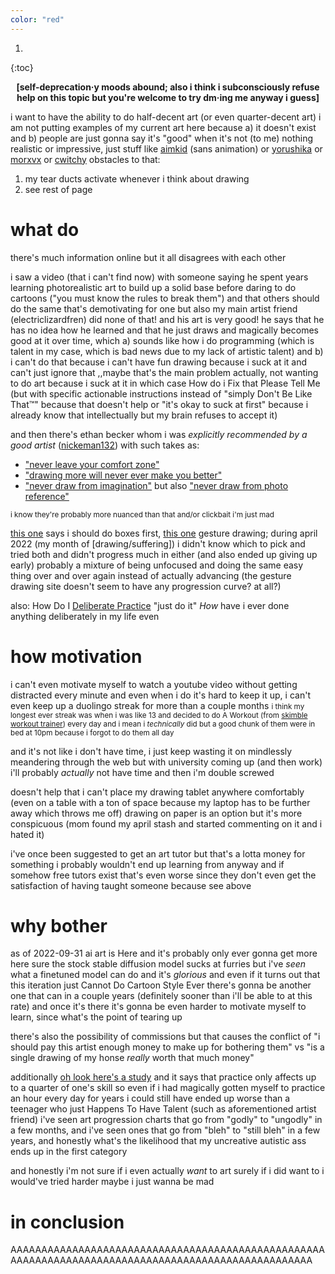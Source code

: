 ```yaml
---
color: "red"
---
```


1. 
{:toc}

<p style="text-align: center"><strong>[self-deprecation·y moods abound; also i think i subconsciously refuse help on this topic but you're welcome to try dm·ing me anyway i guess]</strong></p>

i want to have the ability to do half-decent art (or even quarter-decent art)
i am not putting examples of my current art here because a) it doesn't exist and b) people are just gonna say it's "good" when it's not (to me)
nothing realistic or impressive, just stuff like [aimkid](https://www.youtube.com/channel/UCAPwJEqyypq9q895BD6DsqQ) (sans animation) or [yorushika](https://www.youtube.com/channel/UC6S2s7fteUaAgKw4E_h1SqQ) or [morxvx](https://twitter.com/morxwx/) or [cwitchy](https://www.youtube.com/c/Cwitchy)
obstacles to that:
1. my tear ducts activate whenever i think about drawing 
2. see rest of page

# what do

there's much information online but it all disagrees with each other

i saw a video (that i can't find now) with someone saying he spent years learning photorealistic art to build up a solid base before daring to do cartoons ("you must know the rules to break them") and that others should do the same
that's demotivating for one but also my main artist friend (electriclizardfren) did none of that! and his art is very good!
he says that he has no idea how he learned and that he just draws and magically becomes good at it over time, which a) sounds like how i do programming (which is talent in my case, which is bad news due to my lack of artistic talent) and b) i can't do that because i can't have fun drawing because i suck at it and can't just ignore that
,,maybe that's the main problem actually, not wanting to do art because i suck at it
in which case How do i Fix that Please Tell Me (but with specific actionable instructions instead of "simply Don't Be Like That™" because that doesn't help or "it's okay to suck at first" because i already know that intellectually but my brain refuses to accept it)

and then there's ethan becker whom i was *explicitly recommended by a good artist* ([nickeman132](https://twitter.com/nickeman132)) with such takes as:
- ["never leave your comfort zone"](https://www.youtube.com/watch?v=FqZhb5hRs5g)
- ["drawing more will never ever make you better"](https://www.youtube.com/watch?v=FxoTwEdbbgQ_)
- ["never draw from imagination"](https://www.youtube.com/watch?v=NEvMHRgPdyk) but also ["never draw from photo reference"](https://www.youtube.com/watch?v=KxcIXNrzu4s)

<small>i know they're probably more nuanced than that and/or clickbait i'm just mad</small>

[this one](https://drawabox.com/) says i should do boxes first, [this one](https://line-of-action.com/index.php) gesture drawing; during april 2022 (my month of [drawing/suffering]) i didn't know which to pick and tried both and didn't progress much in either (and also ended up giving up early)
probably a mixture of being unfocused and doing the same easy thing over and over again instead of actually advancing (the gesture drawing site doesn't seem to have any progression curve? at all?)

also: How Do I [Deliberate Practice](https://en.wikipedia.org/wiki/Practice_(learning_method)#Deliberate_practice)
"just do it" *How*
have i ever done anything deliberately in my life even

# how motivation

i can't even motivate myself to watch a youtube video without getting distracted every minute
and even when i do it's hard to keep it up, i can't even keep up a duolingo streak for more than a couple months
<small>i think my longest ever streak was when i was like 13 and decided to do A Workout (from [skimble workout trainer](https://www.skimble.com/)) every day and i mean i *technically* did but a good chunk of them were in bed at 10pm because i forgot to do them all day</small>

and it's not like i don't have time, i just keep wasting it on mindlessly meandering through the web
but with university coming up (and then work) i'll probably *actually* not have time and then i'm double screwed

doesn't help that i can't place my drawing tablet anywhere comfortably (even on a table with a ton of space because my laptop has to be further away which throws me off)
drawing on paper is an option but it's more conspicuous (mom found my april stash and started commenting on it and i hated it)

i've once been suggested to get an art tutor but that's a lotta money for something i probably wouldn't end up learning from anyway
and if somehow free tutors exist that's even worse since they don't even get the satisfaction of having taught someone because see above

# why bother

as of 2022-09-31 ai art is Here and it's probably only ever gonna get more here
sure the stock stable diffusion model sucks at furries but i've *seen* what a finetuned model can do and it's *glorious*
and even if it turns out that this iteration just Cannot Do Cartoon Style Ever there's gonna be another one that can in a couple years (definitely sooner than i'll be able to at this rate)
and once it's there it's gonna be even harder to motivate myself to learn, since what's the point of tearing up

there's also the possibility of commissions but that causes the conflict of "i should pay this artist enough money to make up for bothering them" vs "is a single drawing of my honse *really* worth that much money"

additionally [oh look here's a study](https://journals.sagepub.com/doi/10.1177/0956797614535810) and it says that practice only affects up to a quarter of one's skill so even if i had magically gotten myself to practice an hour every day for years i could still have ended up worse than a teenager who just Happens To Have Talent (such as aforementioned artist friend)
i've seen art progression charts that go from "godly" to "ungodly" in a few months, and i've seen ones that go from "bleh" to "still bleh" in a few years, and honestly what's the likelihood that my uncreative autistic ass ends up in the first category

and honestly i'm not sure if i even actually *want* to art
surely if i did want to i would've tried harder
maybe i just wanna be mad

# in conclusion

AAAAAAAAAAAAAAAAAAAAAAAAAAAAAAAAAAAAAAAAAAAAAAAAAAAAAAAAAAAAAAAAAAAAAAAAAAAAAAAAAAAAAAAAAAAAAAAAAAAA
